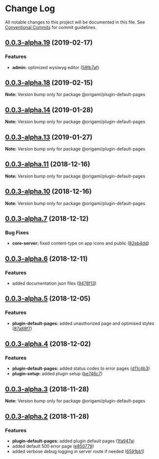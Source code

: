 # Change Log

All notable changes to this project will be documented in this file.
See [Conventional Commits](https://conventionalcommits.org) for commit guidelines.

## [0.0.3-alpha.19](https://github.com/origami-cms/core/tree/master/packages/plugin-default-pages/compare/v0.0.3-alpha.18...v0.0.3-alpha.19) (2019-02-17)


### Features

* **admin:** optimized wysiwyg editor ([58fb7af](https://github.com/origami-cms/core/tree/master/packages/plugin-default-pages/commit/58fb7af))





## [0.0.3-alpha.18](https://github.com/origami-cms/core/tree/master/packages/plugin-default-pages/compare/v0.0.3-alpha.17...v0.0.3-alpha.18) (2019-02-15)

**Note:** Version bump only for package @origami/plugin-default-pages





## [0.0.3-alpha.14](https://github.com/origami-cms/core/tree/master/packages/plugin-default-pages/compare/v0.0.3-alpha.13...v0.0.3-alpha.14) (2019-01-28)

**Note:** Version bump only for package @origami/plugin-default-pages





## [0.0.3-alpha.13](https://github.com/origami-cms/core/tree/master/packages/plugin-default-pages/compare/v0.0.3-alpha.12...v0.0.3-alpha.13) (2019-01-27)

**Note:** Version bump only for package @origami/plugin-default-pages





## [0.0.3-alpha.11](https://github.com/origami-cms/core/tree/master/packages/plugin-default-pages/compare/v0.0.3-alpha.10...v0.0.3-alpha.11) (2018-12-16)

**Note:** Version bump only for package @origami/plugin-default-pages





## [0.0.3-alpha.10](https://github.com/origami-cms/core/tree/master/packages/plugin-default-pages/compare/v0.0.3-alpha.9...v0.0.3-alpha.10) (2018-12-16)

**Note:** Version bump only for package @origami/plugin-default-pages





## [0.0.3-alpha.7](https://github.com/origami-cms/core/tree/master/packages/plugin-default-pages/compare/v0.0.3-alpha.6...v0.0.3-alpha.7) (2018-12-12)


### Bug Fixes

* **core-server:** fixed content-type on app icons and public ([82eb4dd](https://github.com/origami-cms/core/tree/master/packages/plugin-default-pages/commit/82eb4dd))





## [0.0.3-alpha.6](https://github.com/origami-cms/core/tree/master/packages/plugin-default-pages/compare/v0.0.3-alpha.5...v0.0.3-alpha.6) (2018-12-11)


### Features

* added documentation json files ([9478f13](https://github.com/origami-cms/core/tree/master/packages/plugin-default-pages/commit/9478f13))





## [0.0.3-alpha.5](https://github.com/origami-cms/core/tree/master/packages/plugin-default-pages/compare/v0.0.3-alpha.4...v0.0.3-alpha.5) (2018-12-05)


### Features

* **plugin-default-pages:** added unauthorized page and optimised styles ([87a88f7](https://github.com/origami-cms/core/tree/master/packages/plugin-default-pages/commit/87a88f7))





## [0.0.3-alpha.4](https://github.com/origami-cms/core/tree/master/packages/plugin-default-pages/compare/v0.0.3-alpha.3...v0.0.3-alpha.4) (2018-12-02)


### Features

* **plugin-default-pages:** added status codes to error pages ([d11c4b3](https://github.com/origami-cms/core/tree/master/packages/plugin-default-pages/commit/d11c4b3))
* **plugin-setup:** added plugin setup ([be746c7](https://github.com/origami-cms/core/tree/master/packages/plugin-default-pages/commit/be746c7))





## [0.0.3-alpha.3](https://github.com/origami-cms/core/tree/master/packages/plugin-default-pages/compare/v0.0.3-alpha.2...v0.0.3-alpha.3) (2018-11-28)

**Note:** Version bump only for package @origami/plugin-default-pages





## [0.0.3-alpha.2](https://github.com/origami-cms/core/tree/master/packages/plugin-default-pages/compare/v0.0.3-alpha.1...v0.0.3-alpha.2) (2018-11-28)


### Features

* **plugin-default-pages:** added plugin default pages ([1fa947a](https://github.com/origami-cms/core/tree/master/packages/plugin-default-pages/commit/1fa947a))
* added default 500 error page ([e850779](https://github.com/origami-cms/core/tree/master/packages/plugin-default-pages/commit/e850779))
* added verbose debug logging in server route if needed ([6591bb1](https://github.com/origami-cms/core/tree/master/packages/plugin-default-pages/commit/6591bb1))
